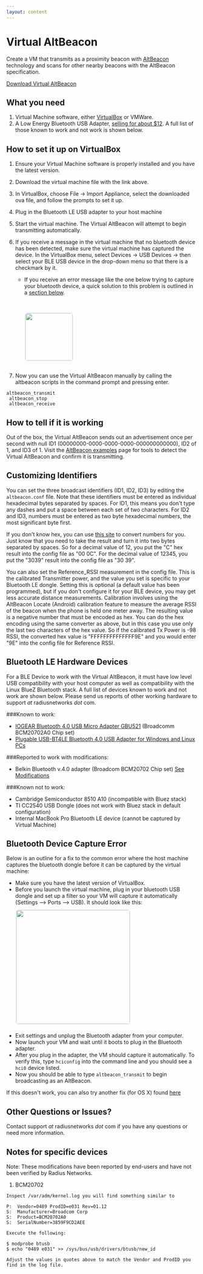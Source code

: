 ```yaml
---
layout: content
---
```


# Virtual AltBeacon

Create a VM that transmits as a proximity beacon with [AltBeacon](http://altbeacon.org) technology and scans for other nearby beacons with the AltBeacon specification.

<a class="btn" href="https://s3.amazonaws.com/s3.radiusnetworks.com/Public/Virtual_AltBeacon.ova">Download Virtual AltBeacon</a>


## What you need

1. Virtual Machine software, either [VirtualBox](https://www.virtualbox.org/wiki/Downloads) or VMWare.
2. A Low Energy Bluetooth USB Adapter, [selling for about $12](http://www.amazon.com/dp/B007GFX0PY/ref=pe_385040_30332190_pe_175190_21431760_M3T1_ST1_dp_1).  A full list of those known to work and not work is shown below.

## How to set it up on VirtualBox

1. Ensure your Virtual Machine software is properly installed and you have the latest version.
2. Download the virtual machine file with the link above.
3. In VirtualBox, choose File -> Import Appliance, select the downloaded ova file, and follow the prompts to set it up.
4. Plug in the Bluetooth LE USB adapter to your host machine
5. Start the virtual machine.  The Virtual AltBeacon will attempt to begin transmitting automatically.
6. If you receive a message in the virtual machine that no bluetooth device has been detected,  make sure the virtual machine has captured the device.  In the VirtualBox menu, select Devices -> USB Devices -> then select your BLE USB device in the drop-down menu so that there is a checkmark by it.
     *  If you receive an error message like the one below trying to capture your bluetooth device, a quick solution to this problem is outlined in a [section below](#USBERROR).

        <img style="height: 125px; margin: 30px 15px 15px 0; border: 2px solid #f5f5f5; border-radius: 7px;"             src='http://i.imgur.com/qzMirYi.png'>

7. Now you can use the Virtual AltBeacon manually by calling the altbeacon scripts in the command prompt and pressing enter.

```
altbeacon_transmit
 altbeacon_stop
 altbeacon_receive
```

## How to tell if it is working

Out of the box, the Virtual AltBeacon sends out an advertisement once per second with null ID1 (00000000-0000-0000-0000-000000000000), ID2 of 1, and ID3 of 1.  Visit the [AltBeacon examples](http://altbeacon.org/examples/) page for tools to detect the Virtual AltBeacon and confirm it is transmitting.

## Customizing Identifiers

You can set the three broadcast identifiers (ID1, ID2, ID3) by editing the `altbeacon.conf` file.  Note that these identifiers must be entered as individual hexadecimal bytes separated by spaces.  For ID1, this means you don't type any dashes and put a space between each set of two characters.  For ID2 and ID3, numbers must be entered as two byte hexadecimal numbers, the most significant byte first.

If you don't know hex, you can use [this site](http://www.binaryhexconverter.com/decimal-to-hex-converter) to convert numbers for you.  Just know that you need to take the result and turn it into two bytes separated by spaces.  So for a decimal value of 12, you put the "C" hex result into the config file as "00 0C".  For the decimal value of 12345, you put the "3039" result into the config file as "30 39".

You can also set the Reference_RSSI measurement in the config file.  This is the calibrated Transmitter power, and the value you set is specific to your Bluetooth LE dongle.  Setting this is optional (a default value has been programmed), but if you don't configure it for your BLE device, you may get less accurate distance measurements.  Calibration involves using the AltBeacon Locate (Android) calibration feature to measure the average RSSI of the beacon when the phone is held one meter away.  The resulting value is a negative number that must be encoded as hex.  You can do the hex encoding using the same converter as above, but in this case you use only the last two characters of the hex value.  So if the calibrated Tx Power is -98 RSSI, the converted hex value is "FFFFFFFFFFFFFF9E" and you would enter "9E" into the config file for Reference RSSI.

## Bluetooth LE Hardware Devices

For a BLE Device to work with the Virtual AltBeacon, it must have low level USB compatibility with your host computer as well as compatibility with the Linux BlueZ Bluetooth stack.  A full list of devices known to work and not work are shown below.  Please send us reports of other working hardware to support _at_ radiusnetworks _dot_ com.

###Known to work:

* [IOGEAR Bluetooth 4.0 USB Micro Adapter GBU521](http://www.amazon.com/dp/B007GFX0PY/ref=pe_385040_30332190_pe_175190_21431760_M3T1_ST1_dp_1) (Broadcomm BCM20702A0 Chip set)
* [Plugable USB-BT4LE Bluetooth 4.0 USB Adapter for Windows and Linux PCs](http://plugable.com/products/usb-bt4le)

###Reported to work with modifications:
* Belkin Bluetooth v.4.0 adapter (Broadcom BCM20702 Chip set)  [See Modifications](#BCM20702)

###Known not to work:

* Cambridge Semiconductor 8510 A10 (incompatible with Bluez stack)
* TI CC2540 USB Dongle (does not work with Bluez stack in default configuration)
* Internal MacBook Pro Bluetooth LE device (cannot be captured by Virtual Machine)

## <a name='USBERROR'>Bluetooth Device Capture Error</a>

Below is an outline for a fix to the common error where the host machine captures the bluetooth dongle before it can be captured by the virtual machine:

* Make sure you have the latest version of VirtualBox.
* Before you launch the virtual machine, plug in your bluetooth USB dongle and set up a filter so your VM will capture it    automatically (Settings --> Ports --> USB).  It should look like this:
    <img style="height: 300px; margin: 10px 30px 20px 0; border: 2px solid #f5f5f5; border-radius: 7px;"             src='http://i.imgur.com/DlY9dkk.png'>
* Exit settings and unplug the Bluetooth adapter from your computer.
* Now launch your VM and wait until it boots to plug in the Bluetooth adapter.
* After you plug in the adapter, the VM should capture it automatically.  To verify this, type `hciconfig` into the command line and you should see a `hci0` device listed.
* Now you should be able to type `altbeacon_transmit` to begin broadcasting as an AltBeacon.

If this doesn't work, you can also try another fix (for OS X) found [here](https://www.virtualbox.org/ticket/2372#comment:12)


## Other Questions or Issues?

Contact support _at_ radiusnetworks _dot_ com if you have any questions or need more information.


## Notes for specific devices

Note: These modifications have been reported by end-users and have not been verified by Radius Networks.

1. <a name='BCM20702'>BCM20702</a>

```
Inspect /var/adm/kernel.log you will find something similar to

P:  Vendor=0489 ProdID=e031 Rev=01.12
S:  Manufacturer=Broadcom Corp
S:  Product=BCM20702A0
S:  SerialNumber=3859F9CD2AEE

Execute the following:

$ modprobe btusb
$ echo "0489 e031" >> /sys/bus/usb/drivers/btusb/new_id

Adjust the values in quotes above to match the Vendor and ProdID you find in the log file.

```
